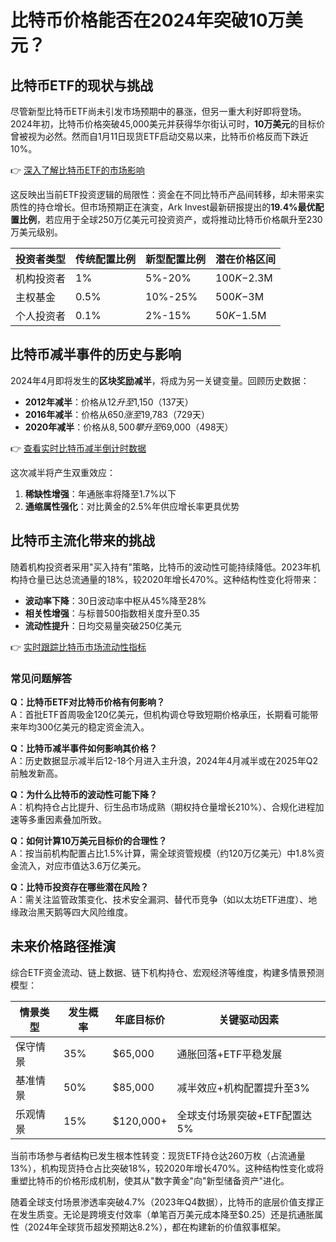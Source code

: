 # 比特币价格能否在2024年突破10万美元？

## 比特币ETF的现状与挑战

尽管新型比特币ETF尚未引发市场预期中的暴涨，但另一重大利好即将登场。2024年初，比特币价格突破45,000美元并获得华尔街认可时，**10万美元**的目标价曾被视为必然。然而自1月11日现货ETF启动交易以来，比特币价格反而下跌近10%。

👉 [深入了解比特币ETF的市场影响](https://bit.ly/okx_welcome)

这反映出当前ETF投资逻辑的局限性：资金在不同比特币产品间转移，却未带来实质性的持仓增长。但市场预期正在演变，Ark Invest最新研报提出的**19.4%最优配置比例**，若应用于全球250万亿美元可投资资产，或将推动比特币价格飙升至230万美元级别。

| 投资者类型       | 传统配置比例 | 新型配置比例 | 潜在价格区间  |
|------------------|--------------|--------------|---------------|
| 机构投资者       | 1%           | 5%-20%       | $100K-$2.3M   |
| 主权基金         | 0.5%         | 10%-25%      | $500K-$3M     |
| 个人投资者       | 0.1%         | 2%-15%       | $50K-$1.5M    |

## 比特币减半事件的历史与影响

2024年4月即将发生的**区块奖励减半**，将成为另一关键变量。回顾历史数据：

- **2012年减半**：价格从$12升至$1,150（137天）
- **2016年减半**：价格从$650涨至$19,783（729天）
- **2020年减半**：价格从$8,500攀升至$69,000（498天）

👉 [查看实时比特币减半倒计时数据](https://bit.ly/okx_welcome)

这次减半将产生双重效应：
1. **稀缺性增强**：年通胀率将降至1.7%以下
2. **通缩属性强化**：对比黄金的2.5%年供应增长率更具优势

## 比特币主流化带来的挑战

随着机构投资者采用"买入持有"策略，比特币的波动性可能持续降低。2023年机构持仓量已达总流通量的18%，较2020年增长470%。这种结构性变化将带来：

- **波动率下降**：30日波动率中枢从45%降至28%
- **相关性增强**：与标普500指数相关度升至0.35
- **流动性提升**：日均交易量突破250亿美元

👉 [实时跟踪比特币市场流动性指标](https://bit.ly/okx_welcome)

### 常见问题解答

**Q：比特币ETF对比特币价格有何影响？**  
A：首批ETF首周吸金120亿美元，但机构调仓导致短期价格承压，长期看可能带来年均300亿美元的稳定资金流入。

**Q：比特币减半事件如何影响其价格？**  
A：历史数据显示减半后12-18个月进入主升浪，2024年4月减半或在2025年Q2前触发新高。

**Q：为什么比特币的波动性可能下降？**  
A：机构持仓占比提升、衍生品市场成熟（期权持仓量增长210%）、合规化进程加速等多重因素叠加所致。

**Q：如何计算10万美元目标价的合理性？**  
A：按当前机构配置占比1.5%计算，需全球资管规模（约120万亿美元）中1.8%资金流入，对应市值达3.6万亿美元。

**Q：比特币投资存在哪些潜在风险？**  
A：需关注监管政策变化、技术安全漏洞、替代币竞争（如以太坊ETF进度）、地缘政治黑天鹅等四大风险维度。

## 未来价格路径推演

综合ETF资金流动、链上数据、链下机构持仓、宏观经济等维度，构建多情景预测模型：

| 情景类型       | 发生概率 | 年底目标价 | 关键驱动因素                |
|----------------|----------|------------|-----------------------------|
| 保守情景       | 35%      | $65,000    | 通胀回落+ETF平稳发展        |
| 基准情景       | 50%      | $85,000    | 减半效应+机构配置提升至3%   |
| 乐观情景       | 15%      | $120,000+  | 全球支付场景突破+ETF配置达5%|

当前市场参与者结构已发生根本性转变：现货ETF持仓达260万枚（占流通量13%），机构现货持仓占比突破18%，较2020年增长470%。这种结构性变化或将重塑比特币的价格形成机制，使其从"数字黄金"向"新型储备资产"进化。

随着全球支付场景渗透率突破4.7%（2023年Q4数据），比特币的底层价值支撑正在发生质变。无论是跨境支付效率（单笔百万美元成本降至$0.25）还是抗通胀属性（2024年全球货币超发预期达8.2%），都在构建新的价值叙事框架。